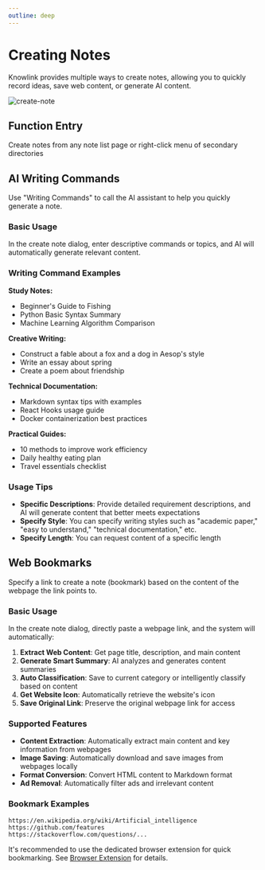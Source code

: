 ```yaml
---
outline: deep
---
```


# Creating Notes

Knowlink provides multiple ways to create notes, allowing you to quickly record ideas, save web content, or generate AI content.

![create-note](/create-note.png)

## Function Entry

Create notes from any note list page or right-click menu of secondary directories

## AI Writing Commands

Use "Writing Commands" to call the AI assistant to help you quickly generate a note.

### Basic Usage

In the create note dialog, enter descriptive commands or topics, and AI will automatically generate relevant content.

### Writing Command Examples

**Study Notes:**

- Beginner's Guide to Fishing
- Python Basic Syntax Summary
- Machine Learning Algorithm Comparison

**Creative Writing:**

- Construct a fable about a fox and a dog in Aesop's style
- Write an essay about spring
- Create a poem about friendship

**Technical Documentation:**

- Markdown syntax tips with examples
- React Hooks usage guide
- Docker containerization best practices

**Practical Guides:**

- 10 methods to improve work efficiency
- Daily healthy eating plan
- Travel essentials checklist

### Usage Tips

- **Specific Descriptions**: Provide detailed requirement descriptions, and AI will generate content that better meets expectations
- **Specify Style**: You can specify writing styles such as "academic paper," "easy to understand," "technical documentation," etc.
- **Specify Length**: You can request content of a specific length

## Web Bookmarks

Specify a link to create a note (bookmark) based on the content of the webpage the link points to.

### Basic Usage

In the create note dialog, directly paste a webpage link, and the system will automatically:

1. **Extract Web Content**: Get page title, description, and main content
2. **Generate Smart Summary**: AI analyzes and generates content summaries
3. **Auto Classification**: Save to current category or intelligently classify based on content
4. **Get Website Icon**: Automatically retrieve the website's icon
5. **Save Original Link**: Preserve the original webpage link for access

### Supported Features

- **Content Extraction**: Automatically extract main content and key information from webpages
- **Image Saving**: Automatically download and save images from webpages locally
- **Format Conversion**: Convert HTML content to Markdown format
- **Ad Removal**: Automatically filter ads and irrelevant content

### Bookmark Examples

```
https://en.wikipedia.org/wiki/Artificial_intelligence
https://github.com/features
https://stackoverflow.com/questions/...
```

It's recommended to use the dedicated browser extension for quick bookmarking. See [Browser Extension](./browser-extension.md) for details.
